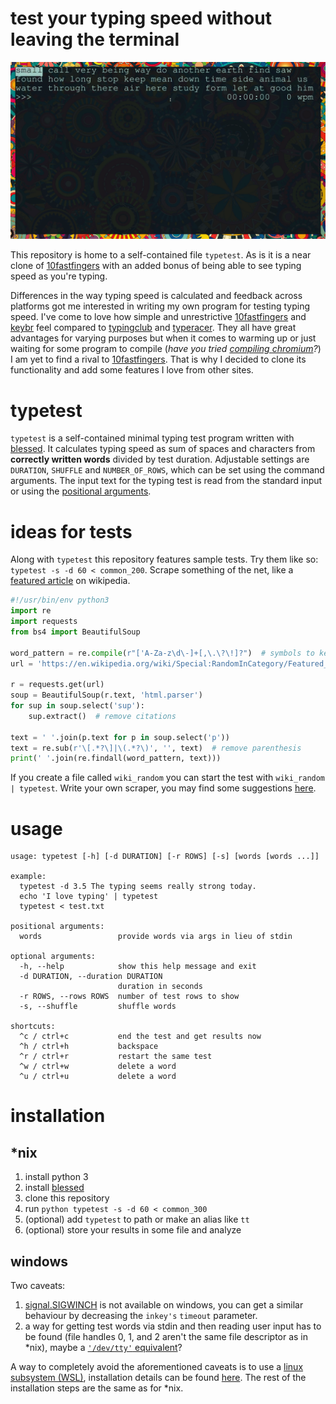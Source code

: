 # test your typing speed without leaving the terminal
![example](./img/example.gif)

This repository is home to a self-contained file `typetest`.
As is it is a near clone of [10fastfingers](https://10fastfingers.com/typing-test/english) with an added bonus of being able to see typing speed as you're typing.

Differences in the way typing speed is calculated and feedback across platforms got me interested in writing my own program for testing typing speed.
I've come to love how simple and unrestrictive [10fastfingers](https://10fastfingers.com/typing-test/english) and [keybr](https://keybr.com) feel compared to [typingclub](https://www.typingclub.com/) and [typeracer](https://www.typeracer.com).
They all have great advantages for varying purposes but when it comes to warming up or just waiting for some program to compile (*have you tried [compiling chromium](https://www.reddit.com/r/archlinux/comments/gdeiui/ungoogledchromium_taking_a_long_time_to_build/)?*) I am yet to find a rival to [10fastfingers](https://10fastfingers.com/typing-test/english).
That is why I decided to clone its functionality and add some features I love from other sites.

# typetest
`typetest` is a self-contained minimal typing test program written with [blessed](https://github.com/jquast/blessed/).
It calculates typing speed as sum of spaces and characters from **correctly written words** divided by test duration.
Adjustable settings are `DURATION`, `SHUFFLE` and `NUMBER_OF_ROWS`, which can be set using the command arguments.
The input text for the typing test is read from the standard input or using the [positional arguments](https://docs.python.org/3/glossary.html#term-argument).

# ideas for tests
Along with `typetest` this repository features sample tests.
Try them like so: `typetest -s -d 60 < common_200`.
Scrape something of the net, like a [featured article](https://en.wikipedia.org/wiki/Wikipedia:Featured_articles) on wikipedia.

```python
#!/usr/bin/env python3
import re
import requests
from bs4 import BeautifulSoup

word_pattern = re.compile(r"['A-Za-z\d\-]+[,\.\?\!]?")  # symbols to keep
url = 'https://en.wikipedia.org/wiki/Special:RandomInCategory/Featured_articles'

r = requests.get(url)
soup = BeautifulSoup(r.text, 'html.parser')
for sup in soup.select('sup'):
    sup.extract()  # remove citations

text = ' '.join(p.text for p in soup.select('p'))
text = re.sub(r'\[.*?\]|\(.*?\)', '', text)  # remove parenthesis
print(' '.join(re.findall(word_pattern, text)))
```
If you create a file called `wiki_random` you can start the test with `wiki_random | typetest`.
Write your own scraper, you may find some suggestions [here](https://en.wikipedia.org/wiki/Lists_of_English_words).

# usage

```
usage: typetest [-h] [-d DURATION] [-r ROWS] [-s] [words [words ...]]

example:
  typetest -d 3.5 The typing seems really strong today.
  echo 'I love typing' | typetest
  typetest < test.txt

positional arguments:
  words                 provide words via args in lieu of stdin

optional arguments:
  -h, --help            show this help message and exit
  -d DURATION, --duration DURATION
                        duration in seconds
  -r ROWS, --rows ROWS  number of test rows to show
  -s, --shuffle         shuffle words

shortcuts:
  ^c / ctrl+c           end the test and get results now
  ^h / ctrl+h           backspace
  ^r / ctrl+r           restart the same test
  ^w / ctrl+w           delete a word
  ^u / ctrl+u           delete a word
```

# installation

## \*nix

1. install python 3
2. install [blessed](https://pypi.org/project/blessed/)
3. clone this repository
4. run `python typetest -s -d 60 < common_300`
5. (optional) add `typetest` to path or make an alias like `tt`
6. (optional) store your results in some file and analyze

## windows

Two caveats:
1. [signal.SIGWINCH](https://docs.python.org/3/library/signal.html#signal.SIGWINCH) is not available on windows, you can get a similar behaviour by decreasing the `inkey's` `timeout` parameter.
2. a way for getting test words via stdin and then reading user input has to be found (file handles 0, 1, and 2 aren't the same file descriptor as in \*nix), maybe a [`'/dev/tty'` equivalent](https://rubytalk.org/t/dev-tty-in-windows/19140)?

A way to completely avoid the aforementioned caveats is to use a [linux subsystem (WSL)](https://docs.microsoft.com/en-us/windows/wsl/about), installation details can be found [here](https://docs.microsoft.com/en-us/windows/wsl/install-win10).
The rest of the installation steps are the same as for \*nix.
